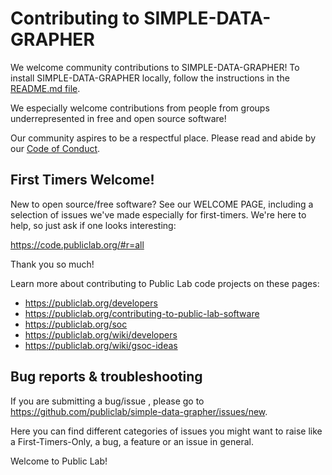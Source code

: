 Contributing to SIMPLE-DATA-GRAPHER
==========================

We welcome community contributions to SIMPLE-DATA-GRAPHER! To install SIMPLE-DATA-GRAPHER locally, follow the instructions in the [README.md file](https://github.com/publiclab/simple-data-grapher#installation).

We especially welcome contributions from people from groups underrepresented in free and open source software!

Our community aspires to be a respectful place. Please read and abide by our [Code of Conduct](https://publiclab.org/conduct).

## First Timers Welcome!

New to open source/free software? See our WELCOME PAGE, including a selection of issues we've made especially for first-timers. We're here to help, so just ask if one looks interesting:

https://code.publiclab.org/#r=all

Thank you so much!

Learn more about contributing to Public Lab code projects on these pages:

* https://publiclab.org/developers
* https://publiclab.org/contributing-to-public-lab-software
* https://publiclab.org/soc
* https://publiclab.org/wiki/developers
* https://publiclab.org/wiki/gsoc-ideas

## Bug reports & troubleshooting

If you are submitting a bug/issue , please go to https://github.com/publiclab/simple-data-grapher/issues/new.

Here you can find different categories of issues you might want to raise like a First-Timers-Only, a bug, a feature or an issue in general.

Welcome to Public Lab!
